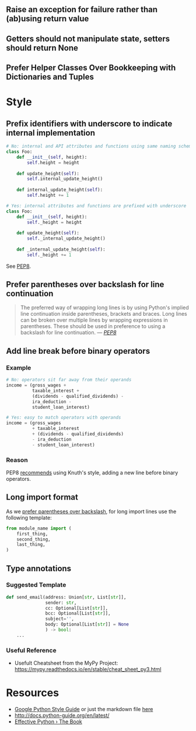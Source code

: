 
## Raise an exception for failure rather than (ab)using return value
## Getters should not manipulate state, setters should return None
## Prefer Helper Classes Over Bookkeeping with Dictionaries and Tuples

# Style

## Prefix identifiers with underscore to indicate internal implementation
```python
# No: internal and API attributes and functions using same naming scheme
class Foo:
    def __init__(self, height):
        self.height = height
        
    def update_height(self):
        self.internal_update_height()
        
    def internal_update_height(self):
        self.height += 1
```
```python
# Yes: internal attributes and functions are prefixed with underscore
class Foo:
    def __init__(self, height):
        self._height = height
        
    def update_height(self):
        self._internal_update_height()
        
    def _internal_update_height(self):
        self._height += 1
```
See [PEP8](https://www.python.org/dev/peps/pep-0008/#descriptive-naming-styles).


## Prefer parentheses over backslash for line continuation
> The preferred way of wrapping long lines is by using Python's implied line continuation inside parentheses, brackets and braces. Long lines can be broken over multiple lines by wrapping expressions in parentheses. These should be used in preference to using a backslash for line continuation.
> &mdash; <cite>[PEP8](https://www.python.org/dev/peps/pep-0008/#maximum-line-length)</cite>


## Add line break before binary operators 
### Example
```python
# No: operators sit far away from their operands
income = (gross_wages +
          taxable_interest +
          (dividends - qualified_dividends) -
          ira_deduction -
          student_loan_interest)
```
```python
# Yes: easy to match operators with operands
income = (gross_wages
          + taxable_interest
          + (dividends - qualified_dividends)
          - ira_deduction
          - student_loan_interest)
```

### Reason
PEP8 [recommends](https://www.python.org/dev/peps/pep-0008/#should-a-line-break-before-or-after-a-binary-operator) using Knuth's style, adding a new line before binary operators.


## Long import format
As we [prefer parentheses over backslash](#prefer-parentheses-over-backslash-for-line-continuation), for long import lines use the following template:

```python
from module_name import (
    first_thing,
    second_thing,
    last_thing,
)
```


## Type annotations
### Suggested Template
```python
def send_email(address: Union[str, List[str]],
               sender: str,
               cc: Optional[List[str]],
               bcc: Optional[List[str]],
               subject='',
               body: Optional[List[str]] = None
               ) -> bool:
    ...
```

### Useful Reference
- Usefult Cheatsheet from the MyPy Project: https://mypy.readthedocs.io/en/stable/cheat_sheet_py3.html


# Resources
- [Google Python Style Guide](https://google.github.io/styleguide/pyguide.html) or just the markdown file [here](https://github.com/google/styleguide/blob/gh-pages/pyguide.md)
- http://docs.python-guide.org/en/latest/
- [Effective Python › The Book](https://effectivepython.com/)
